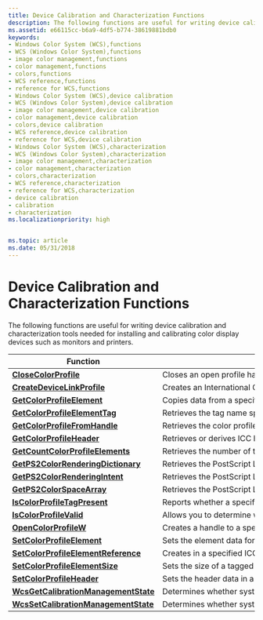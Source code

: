 ```yaml
---
title: Device Calibration and Characterization Functions
description: The following functions are useful for writing device calibration and characterization tools needed for installing and calibrating color display devices such as monitors and printers.
ms.assetid: e66115cc-b6a9-4df5-b774-38619881bdb0
keywords:
- Windows Color System (WCS),functions
- WCS (Windows Color System),functions
- image color management,functions
- color management,functions
- colors,functions
- WCS reference,functions
- reference for WCS,functions
- Windows Color System (WCS),device calibration
- WCS (Windows Color System),device calibration
- image color management,device calibration
- color management,device calibration
- colors,device calibration
- WCS reference,device calibration
- reference for WCS,device calibration
- Windows Color System (WCS),characterization
- WCS (Windows Color System),characterization
- image color management,characterization
- color management,characterization
- colors,characterization
- WCS reference,characterization
- reference for WCS,characterization
- device calibration
- calibration
- characterization
ms.localizationpriority: high


ms.topic: article
ms.date: 05/31/2018
---
```


# Device Calibration and Characterization Functions

The following functions are useful for writing device calibration and characterization tools needed for installing and calibrating color display devices such as monitors and printers.



| Function | Description |
|-|-|
| [**CloseColorProfile**](/windows/win32/api/icm/nf-icm-closecolorprofile) | Closes an open profile handle. |
| [**CreateDeviceLinkProfile**](/windows/win32/api/icm/nf-icm-createdevicelinkprofile) | Creates an International Color Consortium (ICC) *device link profile* from a set of color profiles, using the specified intents. |
| [**GetColorProfileElement**](/windows/win32/api/icm/nf-icm-getcolorprofileelement) | Copies data from a specified tagged profile element of a specified color profile into a buffer. |
| [**GetColorProfileElementTag**](/windows/win32/api/icm/nf-icm-getcolorprofileelementtag) | Retrieves the tag name specified by *dwIndex* in the tag table of a given International Color Consortium (ICC) color profile, where *dwIndex* is a one-based index into that table. |
| [**GetColorProfileFromHandle**](/windows/win32/api/icm/nf-icm-getcolorprofilefromhandle)| Retrieves the color profile contents given a handle to an open color profile.     |
| [**GetColorProfileHeader**](/windows/win32/api/icm/nf-icm-getcolorprofileheader) | Retrieves or derives ICC header structure from either ICC color profile or WCS XML profile. Drivers and applications should assume returning **TRUE** only indicates that a properly structured header is returned. Each tag will still need to be validated independently using either legacy ICM2 APIs or XML schema APIs. |
| [**GetCountColorProfileElements**](/windows/win32/api/icm/nf-icm-getcountcolorprofileelements) | Retrieves the number of tagged elements in a given color profile. |
| [**GetPS2ColorRenderingDictionary**](/windows/win32/api/icm/nf-icm-getps2colorrenderingdictionary) | Retrieves the PostScript Level 2 color rendering dictionary from the specified ICC color profile. |
| [**GetPS2ColorRenderingIntent**](/windows/win32/api/icm/nf-icm-getps2colorrenderingintent) | Retrieves the PostScript Level 2 color [rendering intent](r.md) from an ICC color profile. |
| [**GetPS2ColorSpaceArray**](/windows/win32/api/icm/nf-icm-getps2colorspacearray) | Retrieves the PostScript Level 2 [color space](c.md) array from an ICC color profile. |
| [**IsColorProfileTagPresent**](/windows/win32/api/icm/nf-icm-iscolorprofiletagpresent) | Reports whether a specified International Color Consortium (ICC) tag is present in the specified color profile. |
| [**IsColorProfileValid**](/windows/win32/api/icm/nf-icm-iscolorprofilevalid) | Allows you to determine whether the specified profile is a valid International Color Consortium (ICC) profile, or a valid Windows Color System (WCS) profile handle that can be used for color management. |
| [**OpenColorProfileW**](/windows/win32/api/icm/nf-icm-opencolorprofilew) | Creates a handle to a specified color profile. The handle can then be used in other profile management functions. |
| [**SetColorProfileElement**](/windows/win32/api/icm/nf-icm-setcolorprofileelement) | Sets the element data for a tagged profile element in an ICC color profile. |
| [**SetColorProfileElementReference**](/windows/win32/api/icm/nf-icm-setcolorprofileelementreference) | Creates in a specified ICC color profile a new tag that references the same data as an existing tag. |
| [**SetColorProfileElementSize**](/windows/win32/api/icm/nf-icm-setcolorprofileelementsize) | Sets the size of a tagged element in an ICC color profile. |
| [**SetColorProfileHeader**](/windows/win32/api/icm/nf-icm-setcolorprofileheader) | Sets the header data in a specified ICC color profile. |
| [**WcsGetCalibrationManagementState**](/windows/win32/api/icm/nf-icm-wcsgetcalibrationmanagementstate) | Determines whether system management of the display calibration state is enabled. |
| [**WcsSetCalibrationManagementState**](/windows/win32/api/icm/nf-icm-wcssetcalibrationmanagementstate) | Determines whether system management of the display calibration state is enabled. |



 

 

 




